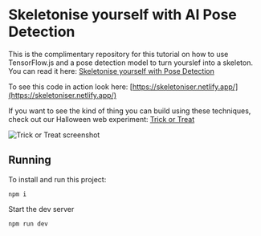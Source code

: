 # Skeletonise yourself with AI Pose Detection

This is the complimentary repository for this tutorial on how to use TensorFlow.js and a pose detection model to turn yourslef into a skeleton. You can read it here: [Skeletonise yourself with Pose Detection](https://www.pixelhop.io/writing/skeletonise-yourself-with-pose-detection/)

To see this code in action look here: [https://skeletoniser.netlify.app/](https://skeletoniser.netlify.app/)

If you want to see the kind of thing you can build using these techniques, check out our Halloween web experiment: [Trick or Treat](https://trick-or-treat.pxielhop.io)

![Trick or Treat screenshot](https://res.cloudinary.com/djyjvrw5u/image/upload/w_1100,c_fit,f_auto/Screenshot_2021_10_25_at_19_38_59_b94ce42396.jpg)

## Running

To install and run this project:

```
npm i
```

Start the dev server

```
npm run dev
```